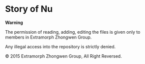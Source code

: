 # Story of Nu
**Warning**
<p>The permission of reading, adding, editing the files is given only to members in Extramorph Zhongwen Group.</p>
<p>Any illegal access into the repository is strictly denied.</p>
© 2015 Extramorph Zhongwen Group, All Right Reversed.
